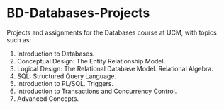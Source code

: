 # BD-Databases-Projects
 
Projects and assignments for the Databases course at UCM, with topics such as:
1. Introduction to Databases.
1. Conceptual Design: The Entity Relationship Model.
1. Logical Design: The Relational Database Model. Relational Algebra.
1. SQL: Structured Query Language.
1. Introduction to PL/SQL. Triggers.
1. Introduction to Transactions and Concurrency Control.
1. Advanced Concepts.
